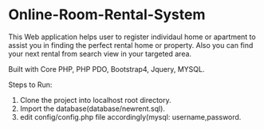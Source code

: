 # Online-Room-Rental-System

This Web application helps user to register individaul home or apartment to assist you in finding the perfect rental home or property. Also you can find your next rental from search view in your targeted area.

Built with Core PHP, PHP PDO, Bootstrap4, Jquery, MYSQL.

 Steps to Run:

1. Clone the project into localhost root directory.
2. Import the database(database/newrent.sql).
3. edit config/config.php file accordingly(mysql: username,password.


